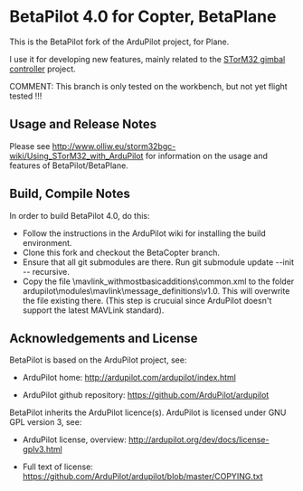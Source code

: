 # BetaPilot 4.0 for Copter, BetaPlane

This is the BetaPilot fork of the ArduPilot project, for Plane.

I use it for developing new features, mainly related to the [STorM32 gimbal controller](http://www.olliw.eu/2013/storm32bgc/) project.

COMMENT: This branch is only tested on the workbench, but not yet flight tested !!!

## Usage and Release Notes ##

Please see http://www.olliw.eu/storm32bgc-wiki/Using_STorM32_with_ArduPilot for information on the usage and features of BetaPilot/BetaPlane.


## Build, Compile Notes ##

In order to build BetaPilot 4.0, do this:

- Follow the instructions in the ArduPilot wiki for installing the build environment.
- Clone this fork and checkout the BetaCopter branch.
- Ensure that all git submodules are there. Run git submodule update --init -- recursive.
- Copy the file \mavlink_withmostbasicadditions\common.xml to the folder ardupilot\modules\mavlink\message_definitions\v1.0. This will overwrite the file existing there. (This step is crucuial since ArduPilot doesn't support the latest MAVLink standard).


## Acknowledgements and License ##

BetaPilot is based on the ArduPilot project, see: 

- ArduPilot home: http://ardupilot.com/ardupilot/index.html

- ArduPilot github repository: https://github.com/ArduPilot/ardupilot

BetaPilot inherits the ArduPilot licence(s). ArduPilot is licensed under GNU GPL version 3, see:

- ArduPilot license, overview: http://ardupilot.org/dev/docs/license-gplv3.html

- Full text of license: https://github.com/ArduPilot/ardupilot/blob/master/COPYING.txt
